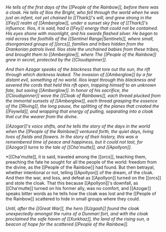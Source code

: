 *He tells of the first days of the [[People of the Rainbow]], before there was a cloak. He tells of Ilios the Bright, who fell through the world when he was just an infant, not yet chained to [[Thark]]'s will, and grew strong in the [[Fey]] realm of [[Amberglow]], under a sunset sky free of [[Thark]]'s influence. Ilios, it is said, had a [[Fey]] energy that could not be contained. His eyes shone with moonlight, and his swords flashed silver. He began to raid across the foothills of the [[Sentinel Range|Sentinels]], where small, disorganized groups of [[orcs]], families and tribes hidden from the Drankorian patrols lived. Ilios stole the unchained babies from these tribes, and brought them to [[Amberglow]], where The [[People of the Rainbow]] grew in secret, protected by the [[Cloudspinner]].* 

*And then Azagar speaks of the blackness that tore out the sun, the rift through which darkness leaked. The invasion of [[Amberglow]] by a far distant evil, something of no world. Ilios leapt through this blackness and severed the cords that held this rift open, trapping himself to an unknown fate, but saving [[Amberglow]]. In honor of his sacrifice, the [[Cloudspinner]] wove the [[Cloak of Rainbows]], each thread plucked from the immortal sunsets of [[Amberglow]], each thread grasping the essence of the [[Riving]], the long pause, the splitting of the planes that created the [[Feywild]], and wrapping that energy of pulling, separating into a cloak that cut the wearer from the divine.*

*[[Azogar]]'s voice shifts, and he tells the story of the days in the world when the [[People of the Rainbow]] ventured forth, the quiet days, living lives of fields and flowers. In the story of their history, this was a remembered time of peace and happiness, but it could not last, for [[Azogar]] turns to the tale of [[Cha'mutte]], and [[Apollyon]].* 

*[[Cha'mutte]], it is said, traveled among the [[orcs]], teaching them, preaching the fate he sought for all the people of the world: freedom from the divine, as the [[People of the Rainbow]] had found. But then betrayal, whether intentional or not, telling [[Apollyon]] of the dream, of the cloak. And then the war, and loss, and defeat as [[Apollyon]] turned on the [[orcs]] and stole the cloak. That this because [[Apollyon]]'s downfall, as [[Cha'mutte]] turned on his former ally, was no comfort, and [[Azogar]] speaks bitter words as he tells how the cloak was lost and the [[People of the Rainbow]] scattered to hide in small groups where they could. 

*Until, after the [[Great War]], the hero [[Uzgash]] found the cloak unexpectedly amongst the ruins of a Dunmari fort, and with the cloak proclaimed the safe haven of [[Xurkhaz]], the land of the rising sun, a beacon of hope for the scattered [[People of the Rainbow]].* 